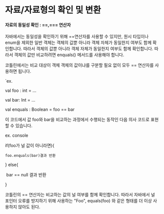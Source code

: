 # 자료/자료형의 확인 및 변환



#### 자료의 동일성 확인 : ==,=== 연산자

자바에서는 동일성을 확인하기 위해 ==연산자를 사용할 수 있지만, 원시 타입이나 enum을 제외한 일반 객체는 객체의 값뿐 아니라 객체 자체가 동일한지 여부도 함께 확인합니다. 따라서 객체의 값뿐 아니라 객체 자체가 동일한지 여부도 함께 확인합니다. 따라서 객체의 값만 비교하려면 enquals() 메서드를 사용해야 합니다. 

코틀린에서는 비교 대상이 객체 객체의 값이냐를 구분할 필요 없이 모두 == 연산자를 사용하면 됩니다.

`ex. 

val foo : int = ...

val bar: Int = ...



val enquals : Boolean = foo == bar



이 코드에서 값 foo와 bar을 비교하는 과정에서 수행되는 동작인 다음 의사 코드로 표현 할 수 있습니다.



ex. console

if(foo가 널 값이 아니라면){

   	foo.enquals(bar)결과 반환

} else{

​		bar == null 결과 반환

}



코틀린의 == 연산자는 비교하는 값의 널 여부를 함께 확인합니다. 따라서 자바에서 널 포인터 오류를 방지하기 위해 사용하는 "Foo", equals(foo) 와 같은 형태를 더 이상 사용하지 않아도 된다.


